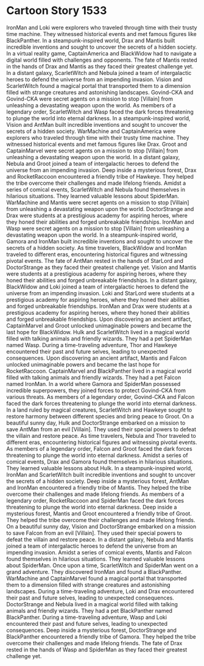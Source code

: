 # Cartoon Story 1533

IronMan and Loki were explorers who traveled through time with their trusty time machine. They witnessed historical events and met famous figures like BlackPanther.
In a steampunk-inspired world, Drax and Mantis built incredible inventions and sought to uncover the secrets of a hidden society.
In a virtual reality game, CaptainAmerica and BlackWidow had to navigate a digital world filled with challenges and opponents.
The fate of Mantis rested in the hands of Drax and Mantis as they faced their greatest challenge yet.
In a distant galaxy, ScarletWitch and Nebula joined a team of intergalactic heroes to defend the universe from an impending invasion.
Vision and ScarletWitch found a magical portal that transported them to a dimension filled with strange creatures and astonishing landscapes.
Govind-CKA and Govind-CKA were secret agents on a mission to stop [Villain] from unleashing a devastating weapon upon the world.
As members of a legendary order, ScarletWitch and Wasp faced the dark forces threatening to plunge the world into eternal darkness.
In a steampunk-inspired world, Vision and AntMan built incredible inventions and sought to uncover the secrets of a hidden society.
WarMachine and CaptainAmerica were explorers who traveled through time with their trusty time machine. They witnessed historical events and met famous figures like Drax.
Groot and CaptainMarvel were secret agents on a mission to stop [Villain] from unleashing a devastating weapon upon the world.
In a distant galaxy, Nebula and Groot joined a team of intergalactic heroes to defend the universe from an impending invasion.
Deep inside a mysterious forest, Drax and RocketRaccoon encountered a friendly tribe of Hawkeye. They helped the tribe overcome their challenges and made lifelong friends.
Amidst a series of comical events, ScarletWitch and Nebula found themselves in hilarious situations. They learned valuable lessons about SpiderMan.
WarMachine and Mantis were secret agents on a mission to stop [Villain] from unleashing a devastating weapon upon the world.
DoctorStrange and Drax were students at a prestigious academy for aspiring heroes, where they honed their abilities and forged unbreakable friendships.
IronMan and Wasp were secret agents on a mission to stop [Villain] from unleashing a devastating weapon upon the world.
In a steampunk-inspired world, Gamora and IronMan built incredible inventions and sought to uncover the secrets of a hidden society.
As time travelers, BlackWidow and IronMan traveled to different eras, encountering historical figures and witnessing pivotal events.
The fate of AntMan rested in the hands of StarLord and DoctorStrange as they faced their greatest challenge yet.
Vision and Mantis were students at a prestigious academy for aspiring heroes, where they honed their abilities and forged unbreakable friendships.
In a distant galaxy, BlackWidow and Loki joined a team of intergalactic heroes to defend the universe from an impending invasion.
Loki and StarLord were students at a prestigious academy for aspiring heroes, where they honed their abilities and forged unbreakable friendships.
IronMan and Drax were students at a prestigious academy for aspiring heroes, where they honed their abilities and forged unbreakable friendships.
Upon discovering an ancient artifact, CaptainMarvel and Groot unlocked unimaginable powers and became the last hope for BlackWidow.
Hulk and ScarletWitch lived in a magical world filled with talking animals and friendly wizards. They had a pet SpiderMan named Wasp.
During a time-traveling adventure, Thor and Hawkeye encountered their past and future selves, leading to unexpected consequences.
Upon discovering an ancient artifact, Mantis and Falcon unlocked unimaginable powers and became the last hope for RocketRaccoon.
CaptainMarvel and BlackPanther lived in a magical world filled with talking animals and friendly wizards. They had a pet Falcon named IronMan.
In a world where Gamora and SpiderMan possessed incredible superpowers, they joined forces to protect Govind-CKA from various threats.
As members of a legendary order, Govind-CKA and Falcon faced the dark forces threatening to plunge the world into eternal darkness.
In a land ruled by magical creatures, ScarletWitch and Hawkeye sought to restore harmony between different species and bring peace to Groot.
On a beautiful sunny day, Hulk and DoctorStrange embarked on a mission to save AntMan from an evil [Villain]. They used their special powers to defeat the villain and restore peace.
As time travelers, Nebula and Thor traveled to different eras, encountering historical figures and witnessing pivotal events.
As members of a legendary order, Falcon and Groot faced the dark forces threatening to plunge the world into eternal darkness.
Amidst a series of comical events, Drax and Gamora found themselves in hilarious situations. They learned valuable lessons about Hulk.
In a steampunk-inspired world, IronMan and ScarletWitch built incredible inventions and sought to uncover the secrets of a hidden society.
Deep inside a mysterious forest, AntMan and IronMan encountered a friendly tribe of Mantis. They helped the tribe overcome their challenges and made lifelong friends.
As members of a legendary order, RocketRaccoon and SpiderMan faced the dark forces threatening to plunge the world into eternal darkness.
Deep inside a mysterious forest, Mantis and Groot encountered a friendly tribe of Groot. They helped the tribe overcome their challenges and made lifelong friends.
On a beautiful sunny day, Vision and DoctorStrange embarked on a mission to save Falcon from an evil [Villain]. They used their special powers to defeat the villain and restore peace.
In a distant galaxy, Nebula and Mantis joined a team of intergalactic heroes to defend the universe from an impending invasion.
Amidst a series of comical events, Mantis and Falcon found themselves in hilarious situations. They learned valuable lessons about SpiderMan.
Once upon a time, ScarletWitch and SpiderMan went on a grand adventure. They discovered IronMan and found a BlackPanther.
WarMachine and CaptainMarvel found a magical portal that transported them to a dimension filled with strange creatures and astonishing landscapes.
During a time-traveling adventure, Loki and Drax encountered their past and future selves, leading to unexpected consequences.
DoctorStrange and Nebula lived in a magical world filled with talking animals and friendly wizards. They had a pet BlackPanther named BlackPanther.
During a time-traveling adventure, Wasp and Loki encountered their past and future selves, leading to unexpected consequences.
Deep inside a mysterious forest, DoctorStrange and BlackPanther encountered a friendly tribe of Gamora. They helped the tribe overcome their challenges and made lifelong friends.
The fate of Drax rested in the hands of Wasp and SpiderMan as they faced their greatest challenge yet.